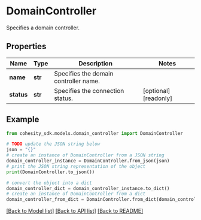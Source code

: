 # DomainController

Specifies a domain controller.

## Properties

Name | Type | Description | Notes
------------ | ------------- | ------------- | -------------
**name** | **str** | Specifies the domain controller name. | 
**status** | **str** | Specifies the connection status. | [optional] [readonly] 

## Example

```python
from cohesity_sdk.models.domain_controller import DomainController

# TODO update the JSON string below
json = "{}"
# create an instance of DomainController from a JSON string
domain_controller_instance = DomainController.from_json(json)
# print the JSON string representation of the object
print(DomainController.to_json())

# convert the object into a dict
domain_controller_dict = domain_controller_instance.to_dict()
# create an instance of DomainController from a dict
domain_controller_from_dict = DomainController.from_dict(domain_controller_dict)
```
[[Back to Model list]](../README.md#documentation-for-models) [[Back to API list]](../README.md#documentation-for-api-endpoints) [[Back to README]](../README.md)


